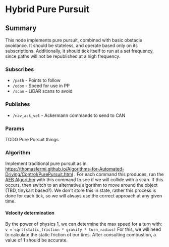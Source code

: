 # Hybrid Pure Pursuit

## Summary

This node implements pure pursuit, combined with basic obstacle avoidance. It should be stateless, and operate
based only on its subscriptions. Additionally, it should tick itself to run at a set frequency, since paths will not
be republished at a high frequency.

### Subscribes

- `/path` - Points to follow
- `/odom` - Speed for use in PP
- `/scan` - LiDAR scans to avoid

### Publishes

- `/nav_ack_vel` - Ackermann commands to send to CAN

### Params

TODO Pure Pursuit things

### Algorithm

Implement traditional pure pursuit as
in https://thomasfermi.github.io/Algorithms-for-Automated-Driving/Control/PurePursuit.html
. For each command this produces, run the [AEB Algorithm](../embed/AEB.md) with this command to see if we will collide
with a scan. If this occurs, then switch to an alternative algorithm to move around the object (TBD, tinykart based?).
We don't store this
in state, rather this process is done for each tick, so we will always use the correct approach at any given time.

#### Velocity determination

By the power of physics 1, we can determine the max speed for a turn with:
`v = sqrt(static_friction * gravity * turn_radius)`
For this, we will need to calculate the static friction of our tires. After consulting combustion, a value of 1 should be accurate.
